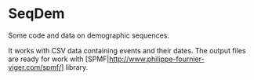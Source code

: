 # SeqDem
Some code and data on demographic sequences.

It works with CSV data containing events and their dates. The output files are ready for work with [SPMF|http://www.philippe-fournier-viger.com/spmf/] library.
